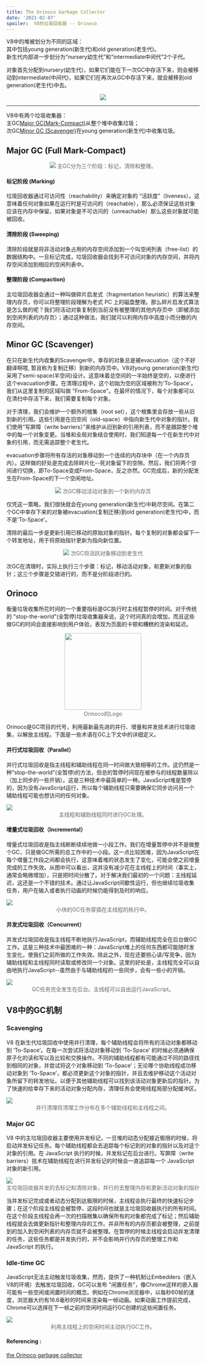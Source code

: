 ```yaml
---
title: The Orinoco Garbage Collector
date: '2021-02-07'
spoiler:  V8的垃圾回收器 -- Orinoco
---
```


V8中的堆被划分为不同的区域：<br/>
其中包括young generation(新生代)和old generation(老生代)。<br/>
新生代内部进一步划分为“nursery幼生代”和“intermediate中间代”2个子代。<br/>

对象首先分配到nursery(幼生代)，如果它们能在下一次GC中存活下来，则会被移动到intermediate(中间代)，如果它们在再次从GC中存活下来，就会被移到old generation(老生代)中去。

<div align="center">
  <img src="https://v8.dev/_img/trash-talk/02.svg" />
</div>

---

V8中有两个垃圾收集器：<br/>
主GC[Major GC(Mark-Compact)](#major-gc-full-mark-compact)从整个堆中收集垃圾；<br/>
次GC[Minor GC (Scavenger)](#minor-gc-scavenger)在young generation(新生代)中收集垃圾。<br/>

## Major GC (Full Mark-Compact)
<div align="center">
  <img style="margin-bottom: 0px" src="https://v8.dev/_img/trash-talk/01.svg" />
  <span style="color: #666; font-size: 14px">主GC分为三个阶段：标记，清除和整理。</span>
</div>

#### 标记阶段 (Marking)
垃圾回收器通过可访问性（reachability）来确定对象的 “活跃度”（liveness）。这意味着任何对象如果在运行时是可访问的（reachable），那么必须保证这些对象应该在内存中保留，如果对象是不可访问的（unreachable）那么这些对象就可能被回收。

#### 清除阶段 (Sweeping)
清除阶段就是将非活动对象占用的内存空间添加到一个叫空闲列表（free-list）的数据结构中。一旦标记完成，垃圾回收器会找到不可访问对象的内存空间，并将内存空间添加到相应的空闲列表中。

#### 整理阶段 (Compaction)
主垃圾回收器会通过一种叫做碎片启发式（fragmentation heuristic）的算法来整理内存页，你可以将整理阶段理解为老式 PC 上的磁盘整理。那么碎片启发式算法是怎么做的呢？我们将活动对象复制到当前没有被整理的其他内存页中（即被添加到空闲列表的内存页）；通过这种做法，我们就可以利用内存中高度小而分散的内存空间。

## Minor GC (Scavenger)
<p>
在只在新生代内收集的Scavenger中，幸存的对象总是被evacuation（这个不好翻译啊喂, 暂且称为复制迁移）到新的内存页中。V8对young generation(新生代)采用了semi-space(半空间)设计。这意味着总空间的一半始终是空的，以便进行这个evacuation步骤。在清理过程中，这个初始为空的区域被称为'To-Space'。我们从这里复制的区域叫做 "From-Space"。在最坏的情况下，每个对象都可以在清扫中存活下来，我们需要复制每个对象。
<p>
<p>
对于清理，我们会维护一个额外的根集（root set），这个根集里会存放一些从旧到新的引用。这些引用是在旧空间（old-space）中指向新生代中对象的指针。我们使用“写屏障（write barriers）”来维护从旧到新的引用列表，而不是跟踪整个堆中的每一个对象变更。当堆和全局对象结合使用时，我们知道每一个在新生代中对象的引用，而无需追踪整个老生代。
</p>
<p>
evacuation步骤将所有存活的对象移动到一个连续的内存块中（在一个内存页内）。这样做的好处是完成去除碎片化--死对象留下的空隙。然后，我们将两个空间进行切换，即To-Space变成From-Space，反之亦然。GC完成后，新的分配发生在From-Space的下一个空闲地址。
<p>

<div align="center">
  <img style="margin-bottom: 0px" src="https://v8.dev/_img/trash-talk/03.svg" />
  <span style="color: #666; font-size: 14px">次GC移动活动对象到一个新的内存页</span>
</div>

<p>仅凭这一策略，我们很快就会在young generation(新生代)中耗尽空间。在第二个GC中幸存下来的对象被evacuation(复制迁移)到old generation(老生代)中，而不是'To-Space'。</p>
<p>清除的最后一步是更新引用已移动的原始对象的指针。每个复制的对象都会留下一个转发地址，用于将原始指针更新为指向新位置。</p>

<div align="center">
  <img style="margin-bottom: 0px" src="https://v8.dev/_img/trash-talk/04.svg" />
  <span style="color: #666; font-size: 14px">次GC将活跃对象移动到老生代</span>
</div>

<p>次GC在清理时，实际上执行三个步骤：标记，移动活动对象，和更新对象的指针；这三个步骤是交错进行的，而不是分阶段进行的。</p>

## Orinoco

衡量垃圾收集所花时间的一个重要指标是GC执行时主线程暂停的时间。对于传统的 "stop-the-world"(全暂停)垃圾收集器来说，这个时间真的会增加，而且这些做GC的时间会直接影响到用户体验，表现为页面的卡顿和糟糕的渲染和延迟。

<div align="center">
  <img style="margin-bottom: 0px; width: 200px; display: block" src="https://v8.dev/_img/v8-orinoco.svg" />
  <span style="color: #666; font-size: 14px">Orinoco的Logo</span>
</div>

<p>Orinoco是GC项目的代号，利用最新最先进的并行、增量和并发技术进行垃圾收集，以解放主线程。下面是一些术语在GC上下文中的详细定义。</p>

#### 并行式垃圾回收（Parallel）

并行式垃圾回收是指主线程和辅助线程在同一时间做大致相等的工作。这仍然是一种"stop-the-world"(全暂停)的方法，但总的暂停时间现在被参与的线程数量除以（加上同步的一些开销）。这是三种技术中最简单的一种。JavaScript堆是暂停的，因为没有JavaScript运行，所以每个辅助线程只需要确保它同步访问另一个辅助线程可能也想访问的任何对象。

<div align="center">
  <img style="margin-bottom: 0px;display: block" src="https://v8.dev/_img/trash-talk/05.svg" />
  <span style="color: #666; font-size: 14px">主线程和辅助线程同时进行GC处理。</span>
</div>

#### 增量式垃圾回收（Incremental）
增量式垃圾回收是指主线断断续续地做一小段工作。我们在增量暂停中并不是做整个GC，只是做GC所需的总工作中的一小段。这一点比较困难，因为JavaScript在每个增量工作段之间都会执行，这意味着堆的状态发生了变化，可能会使之前增量完成的工作失效。从图中可以看出，这并没有减少花在主线程上的时间（事实上，通常会略微增加），只是把时间分散了。对于解决我们最初的一个问题：主线程延迟，这还是一个不错的技术。通过让JavaScript间歇性运行，但也继续垃圾收集任务，用户在输入或者执行动画的时候仍能得到及时的响应。

<div align="center">
  <img style="margin-bottom: 0px;display: block" src="https://v8.dev/_img/trash-talk/06.svg" />
  <span style="color: #666; font-size: 14px">小块的GC任务穿插在主线程的执行中。</span>
</div>

#### 并发式垃圾回收（Concurrent）
并发式垃圾回收是指主线程不断地执行JavaScript，而辅助线程完全在后台做GC工作。这是三种技术中最困难的一种：JavaScript堆上的任何东西都可能随时发生变化，使我们之前所做的工作失效。除此之外，现在还要担心读/写竞争，因为辅助线程和主线程同时读取或修改同一个对象。这里的好处是，主线程完全可以自由地执行JavaScript--虽然由于与辅助线程的一些同步，会有一些小的开销。

<div align="center">
  <img style="margin-bottom: 0px;display: block" src="https://v8.dev/_img/trash-talk/07.svg" />
  <span style="color: #666; font-size: 14px">GC任务完全发生在后台。主线程可以自由运行JavaScript。</span>
</div>


## V8中的GC机制

### Scavenging
V8 在新生代垃圾回收中使用并行清理，每个辅助线程会将所有的活动对象都移动到 ‘To-Space’。在每一次尝试将活动对象移动到 ‘To-Space’ 的时候必须通确保原子化的读和写以及比较和交换操作。不同的辅助线程都有可能通过不同的路径找到相同的对象，并尝试将这个对象移动到 ‘To-Space’；无论哪个协助线程成功移动对象到 ‘To-Space’，都必须更新这个对象的指针，并且去维护移动这个活动对象所留下的转发地址。以便于其他辅助线程可以找到该活动对象更新后的指针。为了快速的给幸存下来的活动对象分配内存，清理任务会使用线程局部分配缓冲区。

<div align="center">
  <img style="margin-bottom: 0px;display: block" src="https://v8.dev/_img/trash-talk/08.svg" />
  <span style="color: #666; font-size: 14px">并行清理将清理工作分布在多个辅助线程和主线程之间。</span>
</div>

### Major GC
V8 中的主垃圾回收器主要使用并发标记，一旦堆的动态分配接近极限的时候，将启动并发标记任务。每个辅助线程都会去追踪每个标记到的对象的指针以及对这个对象的引用。在 JavaScript 执行的时候，并发标记在后台进行。写屏障（write barriers）技术在辅助线程在进行并发标记的时候会一直追踪每一个 JavaScript 对象的新引用。

<div align="center">
  <img style="margin-bottom: 0px;display: block" src="https://v8.dev/_img/trash-talk/09.svg" />
  <span style="color: #666; font-size: 14px">主垃圾回收器并发的去标记和清除对象，并行的去整理内存和更新活动对象的指针</span>
</div>

当并发标记完成或者动态分配到达极限的时候，主线程会执行最终的快速标记步骤；在这个阶段主线程会被暂停，这段时间也就是主垃圾回收器执行的所有时间。在这个阶段主线程会再一次的扫描根集以确保所有的对象都完成了标记；然后辅助线程就会去做更新指针和整理内存的工作。并非所有的内存页都会被整理，之前提到的加入到空闲列表的内存页就不会被整理。在暂停的时候主线程会启动并发清理的任务，这些任务都是并发执行的，并不会影响并行内存页的整理工作和 JavaScript 的执行。


### Idle-time GC
JavaScript无法主动触发垃圾收集，然而，提供了一种机制让Embedders（嵌入V8的环境）去触发垃圾回收，GC可以发布 "闲置任务"，像Chrome这样的嵌入器可能有一些空闲或闲置时间的概念。例如在Chrome浏览器中，以每秒60帧的速度，浏览器大约有16.6毫秒的时间来渲染每一帧动画。如果动画工作提前完成，Chrome可以选择在下一帧之前的空闲时间运行GC创建的这些闲置任务。
<div align="center">
  <img style="margin-bottom: 0px;display: block" src="https://v8.dev/_img/trash-talk/10.svg" />
  <span style="color: #666; font-size: 14px">利用主线程上的空闲时间主动执行GC工作。</span>
</div>


#### Referencing : 
[the Orinoco garbage collector](https://v8.dev/blog/trash-talk)  

<!-- [end](/thanks watch/) -->